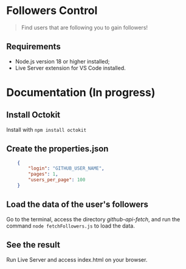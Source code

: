# Followers Control
>Find users that are following you to gain followers!

## Requirements

* Node.js version 18 or higher installed;
* Live Server extension for VS Code installed.

# Documentation (In progress)

## Install Octokit

Install with <code>npm install octokit</code>

## Create the properties.json

```json
    {
        "login": "GITHUB_USER_NAME",
        "pages": 1,
        "users_per_page": 100
    }
```
## Load the data of the user's followers

Go to the terminal, access the directory *github-api-fetch*, and run the command <code>node fetchFollowers.js</code> to load the data.

## See the result

Run Live Server and access index.html on your browser.
